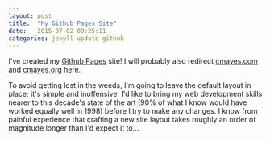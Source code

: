 ```yaml
---
layout: post
title:  "My Github Pages Site"
date:   2015-07-02 09:25:11
categories: jekyll update github
---
```

I've created my [Github Pages][cmayes-github] site!  I will probably also redirect [cmayes.com][cmayes-com] and [cmayes.org][cmayes-org] here.

To avoid getting lost in the weeds, I'm going to leave the default layout in place; it's simple and inoffensive.  I'd like to bring my web 
development skills nearer to this decade's state of the art (90% of what I know would have worked equally well in 1998) before I try to make
any changes.  I know from painful experience that crafting a new site layout takes roughly an order of magnitude longer than I'd expect it to...

[cmayes-github]: http://cmayes.github.io
[cmayes-com]:    http://www.cmayes.com
[cmayes-org]:    http://www.cmayes.org
